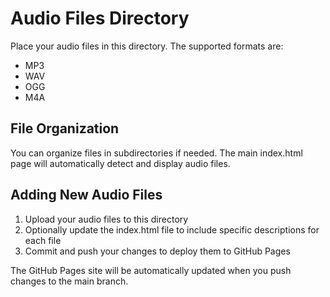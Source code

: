 # Audio Files Directory

Place your audio files in this directory. The supported formats are:
- MP3
- WAV 
- OGG
- M4A

## File Organization

You can organize files in subdirectories if needed. The main index.html page will automatically detect and display audio files.

## Adding New Audio Files

1. Upload your audio files to this directory
2. Optionally update the index.html file to include specific descriptions for each file
3. Commit and push your changes to deploy them to GitHub Pages

The GitHub Pages site will be automatically updated when you push changes to the main branch.